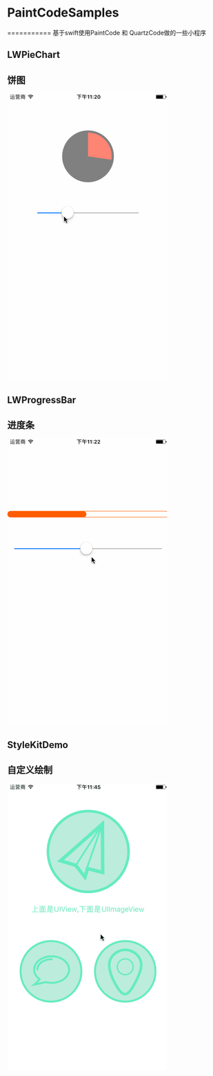 # PaintCodeSamples
===========
基于swift使用PaintCode 和 QuartzCode做的一些小程序


LWPieChart
-------
## 饼图
![饼图](./doc/PieChart.gif)

LWProgressBar
-------
## 进度条
![进度条](./doc/ProgressBar.gif)

StyleKitDemo
-------
## 自定义绘制
![自定义绘制](./doc/SimpleDraw.gif)
